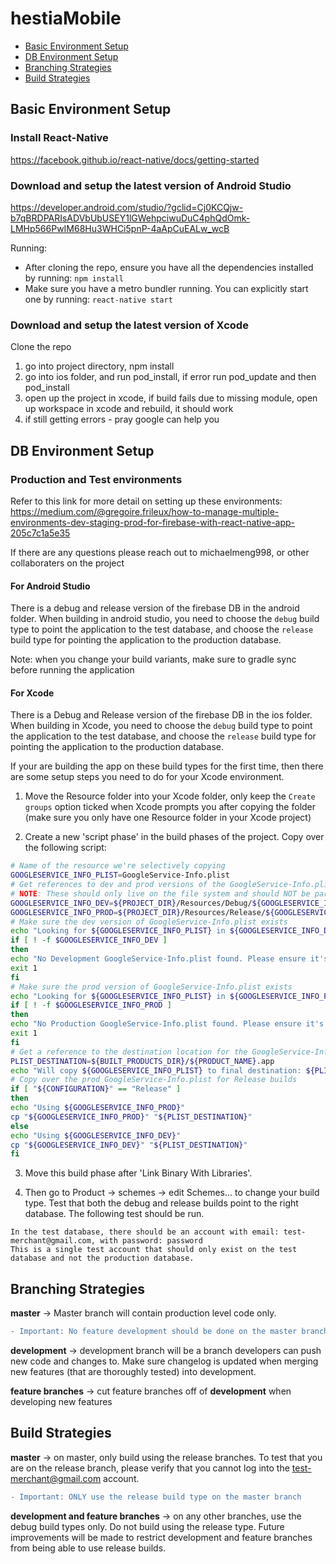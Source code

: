 # hestiaMobile

- [Basic Environment Setup](#id-section1)
- [DB Environment Setup](#id-section2)
- [Branching Strategies](#id-section3)
- [Build Strategies](#id-section4)


<div id='id-section1'/>

## Basic Environment Setup

### Install React-Native
https://facebook.github.io/react-native/docs/getting-started

### Download and setup the latest version of Android Studio
https://developer.android.com/studio/?gclid=Cj0KCQjw-b7qBRDPARIsADVbUbUSEY1lGWehpciwuDuC4phQdOmk-LMHp566PwIM68Hu3WHCi5pnP-4aApCuEALw_wcB

Running:
- After cloning the repo, ensure you have all the dependencies installed by running:
`npm install`
- Make sure you have a metro bundler running. You can explicitly start one by running: `react-native start`

### Download and setup the latest version of Xcode

Clone the repo

1) go into project directory, npm install
2) go into ios folder, and run pod_install, if error run pod_update and then pod_install
3) open up the project in xcode, if build fails due to missing module, open up workspace in xcode and rebuild, it should work
4) if still getting errors - pray google can help you

<div id='id-section2'/>

## DB Environment Setup

### Production and Test environments

Refer to this link for more detail on setting up these environments: https://medium.com/@gregoire.frileux/how-to-manage-multiple-environments-dev-staging-prod-for-firebase-with-react-native-app-205c7c1a5e35

If there are any questions please reach out to michaelmeng998, or other collaboraters on the project
 
#### For Android Studio
  
There is a debug and release version of the firebase DB in the android folder. When building in android studio, you need to choose the `debug` build type to point the application to the test database, and choose the `release` build type for pointing the application to the production database. 

Note: when you change your build variants, make sure to gradle sync before running the application

#### For Xcode

There is a Debug and Release version of the firebase DB in the ios folder. When building in Xcode, you need to choose the `debug` build type to point the application to the test database, and choose the `release` build type for pointing the application to the production database. 

If your are building the app on these build types for the first time, then there are some setup steps you need to do for your Xcode environment.

1) Move the Resource folder into your Xcode folder,  only keep the `Create groups` option ticked when Xcode prompts you after copying the folder (make sure you only have one Resource folder in your Xcode project)

2) Create a new 'script phase' in the build phases of the project. Copy over the following script:

 ```bash
 # Name of the resource we're selectively copying
 GOOGLESERVICE_INFO_PLIST=GoogleService-Info.plist
 # Get references to dev and prod versions of the GoogleService-Info.plist
 # NOTE: These should only live on the file system and should NOT be part of the target (since we'll be adding them to the target manually)
 GOOGLESERVICE_INFO_DEV=${PROJECT_DIR}/Resources/Debug/${GOOGLESERVICE_INFO_PLIST}
 GOOGLESERVICE_INFO_PROD=${PROJECT_DIR}/Resources/Release/${GOOGLESERVICE_INFO_PLIST}
 # Make sure the dev version of GoogleService-Info.plist exists
 echo "Looking for ${GOOGLESERVICE_INFO_PLIST} in ${GOOGLESERVICE_INFO_DEV}"
 if [ ! -f $GOOGLESERVICE_INFO_DEV ]
 then
 echo "No Development GoogleService-Info.plist found. Please ensure it's in the proper directory."
 exit 1
 fi
 # Make sure the prod version of GoogleService-Info.plist exists
 echo "Looking for ${GOOGLESERVICE_INFO_PLIST} in ${GOOGLESERVICE_INFO_PROD}"
 if [ ! -f $GOOGLESERVICE_INFO_PROD ]
 then
 echo "No Production GoogleService-Info.plist found. Please ensure it's in the proper directory."
 exit 1
 fi
 # Get a reference to the destination location for the GoogleService-Info.plist
 PLIST_DESTINATION=${BUILT_PRODUCTS_DIR}/${PRODUCT_NAME}.app
 echo "Will copy ${GOOGLESERVICE_INFO_PLIST} to final destination: ${PLIST_DESTINATION}"
 # Copy over the prod GoogleService-Info.plist for Release builds
 if [ "${CONFIGURATION}" == "Release" ]
 then
 echo "Using ${GOOGLESERVICE_INFO_PROD}"
 cp "${GOOGLESERVICE_INFO_PROD}" "${PLIST_DESTINATION}"
 else
 echo "Using ${GOOGLESERVICE_INFO_DEV}"
 cp "${GOOGLESERVICE_INFO_DEV}" "${PLIST_DESTINATION}"
 fi
 ```
 
3) Move this build phase after 'Link Binary With Libraries'.

4) Then go to Product -> schemes -> edit Schemes... to change your build type. Test that both the debug and release builds point to the right database. The following test should be run.

```
In the test database, there should be an account with email: test-merchant@gmail.com, with password: password
This is a single test account that should only exist on the test database and not the production database.
```

<div id='id-section3'/>

## Branching Strategies

**master** -> Master branch will contain production level code only.
```diff
- Important: No feature development should be done on the master branch, unless they are simple hotfixes
```

**development** -> development branch will be a branch developers can push new code and changes to. Make sure changelog is updated when merging new features (that are thoroughly tested) into development.

**feature branches** -> cut feature branches off of **development** when developing new features
 
<div id='id-section4'/>

## Build Strategies

**master** -> on master, only build using the release branches. To test that you are on the release branch, please verify that you cannot log into the test-merchant@gmail.com account.

```diff
- Important: ONLY use the release build type on the master branch
```

**development and feature branches** -> on any other branches, use the debug build types only. Do not build using the release type. Future improvements will be made to restrict development and feature branches from being able to use release builds.


